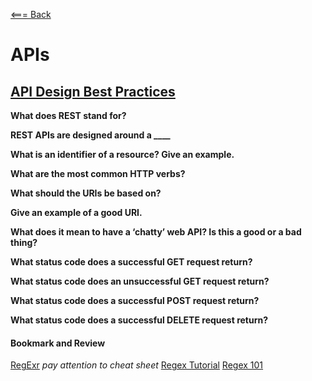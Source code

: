 [<=== Back](README.md)

# APIs

## [API Design Best Practices](https://docs.microsoft.com/en-us/azure/architecture/best-practices/api-design)

**What does REST stand for?**


**REST APIs are designed around a ____**


**What is an identifier of a resource? Give an example.**


**What are the most common HTTP verbs?**


**What should the URIs be based on?**


**Give an example of a good URI.**


**What does it mean to have a ‘chatty’ web API? Is this a good or a bad thing?**


**What status code does a successful GET request return?**

**What status code does an unsuccessful GET request return?**

**What status code does a successful POST request return?**

**What status code does a successful DELETE request return?**


#### Bookmark and Review

[RegExr](https://regexr.com/)
*pay attention to cheat sheet*
[Regex Tutorial](https://medium.com/factory-mind/regex-tutorial-a-simple-cheatsheet-by-examples-649dc1c3f285)
[Regex 101](https://regex101.com/)